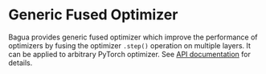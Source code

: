 # Generic Fused Optimizer

Bagua provides generic fused optimizer which improve the performance of optimizers by fusing the optimizer `.step()` operation on multiple layers. It can be applied to arbitrary PyTorch optimizer. See [API documentation](https://bagua.readthedocs.io/en/latest/autoapi/bagua/torch_api/contrib/index.html#bagua.torch_api.contrib.fuse_optimizer) for details.
